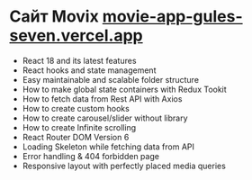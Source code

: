 # Сайт Movix [movie-app-gules-seven.vercel.app](https://movie-app-gules-seven.vercel.app/)

- React 18 and its latest features
- React hooks and state management
- Easy maintainable and scalable folder structure
- How to make global state containers with Redux Tookit
- How to fetch data from Rest API with Axios 
- How to create custom hooks
- How to create carousel/slider without library
- How to create Infinite scrolling
- React Router DOM Version 6
- Loading Skeleton while fetching data from API
- Error handling & 404 forbidden page
- Responsive layout with perfectly placed media queries
